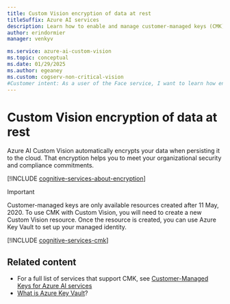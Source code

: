 ```yaml
---
title: Custom Vision encryption of data at rest
titleSuffix: Azure AI services
description: Learn how to enable and manage customer-managed keys (CMK) for data encryption at rest in Azure AI Custom Vision.
author: erindormier
manager: venkyv

ms.service: azure-ai-custom-vision
ms.topic: conceptual
ms.date: 01/29/2025
ms.author: egeaney
ms.custom: cogserv-non-critical-vision
#Customer intent: As a user of the Face service, I want to learn how encryption at rest works.
---
```


# Custom Vision encryption of data at rest

Azure AI Custom Vision automatically encrypts your data when persisting it to the cloud. That encryption helps you to meet your organizational security and compliance commitments.

[!INCLUDE [cognitive-services-about-encryption](../includes/cognitive-services-about-encryption.md)]

> [!IMPORTANT]
> Customer-managed keys are only available resources created after 11 May, 2020. To use CMK with Custom Vision, you will need to create a new Custom Vision resource. Once the resource is created, you can use Azure Key Vault to set up your managed identity.

[!INCLUDE [cognitive-services-cmk](../includes/configure-customer-managed-keys.md)]

## Related content


* For a full list of services that support CMK, see [Customer-Managed Keys for Azure AI services](../encryption/cognitive-services-encryption-keys-portal.md)
* [What is Azure Key Vault](/azure/key-vault/general/overview)?

